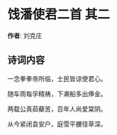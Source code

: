 # 饯潘使君二首  其二

**作者**: 刘克庄

## 诗词内容

一念拳拳帝所临，士民皆谅使君心。

随车雨每孚精祷，下濑船多出俸金。

两载公真茹蘗苦，百年人尚爱棠阴。

从今紧闭袁安户，庭雪平腰径草深。

